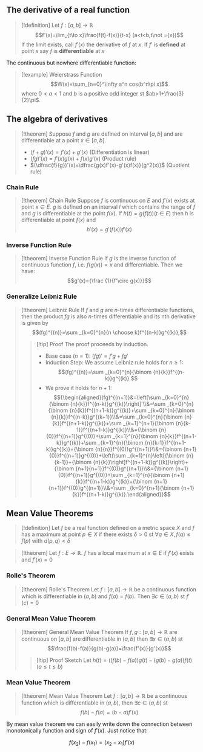 ## The derivative of a real function
> [!definition] 
> Let $f:[a,b]\to\mathbb{R}$
> $$f'(x)=\lim_{t\to x}\frac{f(t)-f(x)}{t-x} (a<t<b,t\not ={x})$$
> If the limit exists, call $f'(x)$ the derivative of $f$ at $x$. If $f'$ is **defined** at point $x$ say $f$ is **differentiable** at $x$

The continuous but nowhere differentiable function:
> [!example] Weierstrass Function
> $$W(x)=\sum_{n=0}^\infty a^n cos(b^n\pi x)$$
> where $0<a<1$ and $b$ is a positive odd integer st $ab>1+\frac{3}{2}\pi$.

## The algebra of derivatives

> [!theorem]
> Suppose $f$ and $g$ are defined on interval $[a,b]$ and are differentiable at a point $x\in[a,b]$.
> - $(f+g)'(x)=f'(x)+g'(x)$ (Differentiation is linear)
> - $(fg)'(x)=f'(x)g(x)+f(x)g'(x)$ (Product rule)
> - $(\dfrac{f}{g})'(x)=\dfrac{g(x)f'(x)-g'(x)f(x)}{g^2(x)}$ (Quotient rule)

### Chain Rule

> [!theorem] Chain Rule
> Suppose $f$ is continuous on $E$ and $f'(x)$ exists at point $x\in E$. $g$ is defined on an interval $I$ which contains the range of $f$ and $g$ is differentiable at the point $f(x)$.
> If $h(t)=g(f(t)) (t\in E)$ then $h$ is differentiable at point $f(x)$ and
> $$h'(x)=g'(f(x))f'(x)$$ 

### Inverse Function Rule
> [!theorem] Inverse Function Rule
> If $g$ is the inverse function of continuous function $f$, i.e. $f(g(x))=x$ and differentiable. Then we have:
> $$g'(x)={\frac {1}{f'\circ g(x)}}$$

### Generalize Leibniz Rule
> [!theorem] Leibniz Rule
> If $f$ and $g$ are $n$-times differentiable functions, then the product $fg$ is also 
$n$-times differentiable and its nth derivative is given by
> $$(fg)^{(n)}=\sum _{k=0}^{n}{n \choose k}f^{(n-k)}g^{(k)},$$
> > [!tip] Proof
> > The proof proceeds by induction.
> > - Base case ($n=1$): $(fg)'=f'g+fg'$
> > - Induction Step: We assume Leibniz rule holds for $n\geq 1$: $$(fg)^{(n)}=\sum _{k=0}^{n}{\binom {n}{k}}f^{(n-k)}g^{(k)}.$$ 
> > - We prove it holds for $n+1$: $${\begin{aligned}(fg)^{(n+1)}&=\left[\sum _{k=0}^{n}{\binom {n}{k}}f^{(n-k)}g^{(k)}\right]'\\&=\sum _{k=0}^{n}{\binom {n}{k}}f^{(n+1-k)}g^{(k)}+\sum _{k=0}^{n}{\binom {n}{k}}f^{(n-k)}g^{(k+1)}\\&=\sum _{k=0}^{n}{\binom {n}{k}}f^{(n+1-k)}g^{(k)}+\sum _{k=1}^{n+1}{\binom {n}{k-1}}f^{(n+1-k)}g^{(k)}\\&={\binom {n}{0}}f^{(n+1)}g^{(0)}+\sum _{k=1}^{n}{\binom {n}{k}}f^{(n+1-k)}g^{(k)}+\sum _{k=1}^{n}{\binom {n}{k-1}}f^{(n+1-k)}g^{(k)}+{\binom {n}{n}}f^{(0)}g^{(n+1)}\\&={\binom {n+1}{0}}f^{(n+1)}g^{(0)}+\left(\sum _{k=1}^{n}\left[{\binom {n}{k-1}}+{\binom {n}{k}}\right]f^{(n+1-k)}g^{(k)}\right)+{\binom {n+1}{n+1}}f^{(0)}g^{(n+1)}\\&={\binom {n+1}{0}}f^{(n+1)}g^{(0)}+\sum _{k=1}^{n}{\binom {n+1}{k}}f^{(n+1-k)}g^{(k)}+{\binom {n+1}{n+1}}f^{(0)}g^{(n+1)}\\&=\sum _{k=0}^{n+1}{\binom {n+1}{k}}f^{(n+1-k)}g^{(k)}.\end{aligned}}$$

## Mean Value Theorems
> [!definition]
> Let $f$ be a real function defined on a metric space $X$ and $f$ has a maximum at point $p\in X$ if there exists $\delta>0$ st $\forall q\in X,f(q)\leq f(p)$ with $d(p,q)<\delta$

> [!theorem] 
> Let $f:E\to\mathbb{R}$. $f$ has a local maximum at $x\in E$ if $f'(x)$ exists and $f'(x)=0$

### Rolle's Theorem
> [!theorem] Rolle's Theorem
> Let $f:[a,b]\to\mathbb{R}$ be a continuous function which is differentiable in $(a,b)$ and $f(a)=f(b)$. Then $\exists c\in(a,b)$ st $f'(c)=0$

### General Mean Value Theorem
> [!theorem] General Mean Value Theorem 
> If $f,g:[a,b]\to\mathbb{R}$ are continuous on $[a,b]$ are differentiable in $(a,b)$ then $\exists x\in(a,b)$ st
> $$\frac{f(b)-f(a)}{g(b)-g(a)}=\frac{f'(x)}{g'(x)}$$
> > [!tip] Proof Sketch
> > Let $h(t) = ((f(b)-f(a))g(t)-(g(b)-g(a))f(t) (a\leq t\leq b)$

### Mean Value Theorem
> [!theorem] Mean Value Theorem
> Let $f:[a,b]\to\mathbb{R}$ be a continuous function which is differentiable in $(a,b)$, then $\exists c\in(a,b)$ st 
> $$f(b)-f(a)=(b-a)f'(x)$$

By mean value theorem we can easily write down the connection between monotonically function and sign of $f'(x)$. Just notice that:

$$
f(x_2)-f(x_1)=(x_2-x_1)f'(x)
$$
